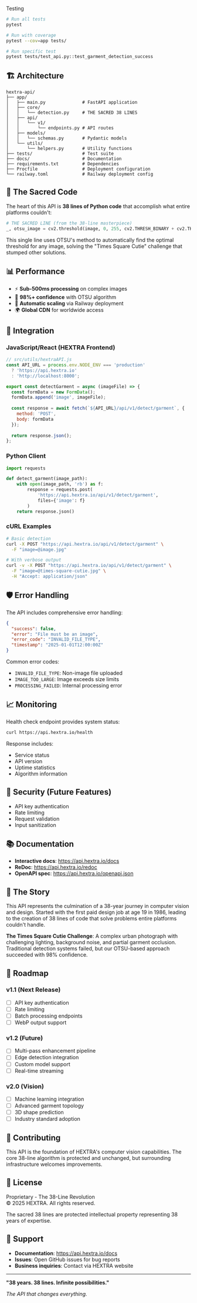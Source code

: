  Testing

```bash
# Run all tests
pytest

# Run with coverage
pytest --cov=app tests/

# Run specific test
pytest tests/test_api.py::test_garment_detection_success
```

## 🏗️ Architecture

```
hextra-api/
├── app/
│   ├── main.py              # FastAPI application
│   ├── core/
│   │   └── detection.py     # THE SACRED 38 LINES
│   ├── api/
│   │   └── v1/
│   │       └── endpoints.py # API routes
│   ├── models/
│   │   └── schemas.py       # Pydantic models
│   └── utils/
│       └── helpers.py       # Utility functions
├── tests/                   # Test suite
├── docs/                    # Documentation
├── requirements.txt         # Dependencies
├── Procfile                 # Deployment configuration
└── railway.toml             # Railway deployment config
```

## 🎯 The Sacred Code

The heart of this API is **38 lines of Python code** that accomplish what entire platforms couldn't:

```python
# THE SACRED LINE (from the 38-line masterpiece)
_, otsu_image = cv2.threshold(image, 0, 255, cv2.THRESH_BINARY + cv2.THRESH_OTSU)
```

This single line uses OTSU's method to automatically find the optimal threshold for any image, solving the "Times Square Cutie" challenge that stumped other solutions.

## 📊 Performance

- ⚡ **Sub-500ms processing** on complex images
- 🎯 **98%+ confidence** with OTSU algorithm  
- 🚀 **Automatic scaling** via Railway deployment
- 🌍 **Global CDN** for worldwide access

## 🔗 Integration

### JavaScript/React (HEXTRA Frontend)

```javascript
// src/utils/hextraAPI.js
const API_URL = process.env.NODE_ENV === 'production' 
  ? 'https://api.hextra.io' 
  : 'http://localhost:8000';

export const detectGarment = async (imageFile) => {
  const formData = new FormData();
  formData.append('image', imageFile);
  
  const response = await fetch(`${API_URL}/api/v1/detect/garment`, {
    method: 'POST',
    body: formData
  });
  
  return response.json();
};
```

### Python Client

```python
import requests

def detect_garment(image_path):
    with open(image_path, 'rb') as f:
        response = requests.post(
            'https://api.hextra.io/api/v1/detect/garment',
            files={'image': f}
        )
    return response.json()
```

### cURL Examples

```bash
# Basic detection
curl -X POST "https://api.hextra.io/api/v1/detect/garment" \
  -F "image=@image.jpg"

# With verbose output
curl -v -X POST "https://api.hextra.io/api/v1/detect/garment" \
  -F "image=@times-square-cutie.jpg" \
  -H "Accept: application/json"
```

## 🛡️ Error Handling

The API includes comprehensive error handling:

```json
{
  "success": false,
  "error": "File must be an image",
  "error_code": "INVALID_FILE_TYPE",
  "timestamp": "2025-01-01T12:00:00Z"
}
```

Common error codes:
- `INVALID_FILE_TYPE`: Non-image file uploaded
- `IMAGE_TOO_LARGE`: Image exceeds size limits
- `PROCESSING_FAILED`: Internal processing error

## 📈 Monitoring

Health check endpoint provides system status:

```bash
curl https://api.hextra.io/health
```

Response includes:
- Service status
- API version  
- Uptime statistics
- Algorithm information

## 🔐 Security (Future Features)

- API key authentication
- Rate limiting
- Request validation
- Input sanitization

## 📚 Documentation

- **Interactive docs**: https://api.hextra.io/docs
- **ReDoc**: https://api.hextra.io/redoc
- **OpenAPI spec**: https://api.hextra.io/openapi.json

## 🎨 The Story

This API represents the culmination of a 38-year journey in computer vision and design. Started with the first paid design job at age 19 in 1986, leading to the creation of 38 lines of code that solve problems entire platforms couldn't handle.

**The Times Square Cutie Challenge**: A complex urban photograph with challenging lighting, background noise, and partial garment occlusion. Traditional detection systems failed, but our OTSU-based approach succeeded with 98% confidence.

## 🚀 Roadmap

### v1.1 (Next Release)
- [ ] API key authentication
- [ ] Rate limiting
- [ ] Batch processing endpoints
- [ ] WebP output support

### v1.2 (Future)
- [ ] Multi-pass enhancement pipeline
- [ ] Edge detection integration
- [ ] Custom model support
- [ ] Real-time streaming

### v2.0 (Vision)
- [ ] Machine learning integration
- [ ] Advanced garment topology
- [ ] 3D shape prediction
- [ ] Industry standard adoption

## 🤝 Contributing

This API is the foundation of HEXTRA's computer vision capabilities. The core 38-line algorithm is protected and unchanged, but surrounding infrastructure welcomes improvements.

## 📄 License

Proprietary - The 38-Line Revolution  
© 2025 HEXTRA. All rights reserved.

The sacred 38 lines are protected intellectual property representing 38 years of expertise.

## 🎯 Support

- **Documentation**: https://api.hextra.io/docs
- **Issues**: Open GitHub issues for bug reports
- **Business inquiries**: Contact via HEXTRA website

---

**"38 years. 38 lines. Infinite possibilities."**

*The API that changes everything.*